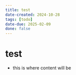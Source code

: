 ```yaml
---
title: test
date-created: 2024-10-28
tags: [todo]
date-due: 2025-02-09
done: false
---
```







# test

- this is where content will be
